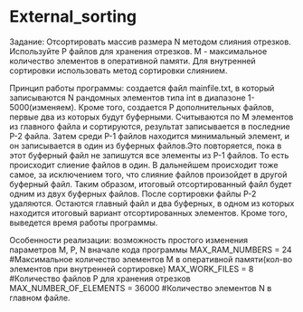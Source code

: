 # External_sorting

   Задание: Отсортировать массив размера N методом слияния отрезков. Используйте P файлов для хранения отрезков. M - максимальное количество элементов в оперативной памяти. Для внутренней сортировки использовать метод сортировки слиянием.
    
   Принцип работы программы: создается файл mainfile.txt, в который записываются N рандомных элементов типа int в диапазоне 1-5000(изменяем). Кроме того, создается P дополнительных файлов, первые два из которых будут буферными. Считываются по M элементов из главного файла и сортируются, результат записывается в последние P-2 файла. Затем среди P-1 файлов находится минимальный элемент, и он записывается в один из буферных файлов.Это повторяется, пока в этот буферный файл не запишутся все элементы из P-1 файлов. То есть происходит слиение файлов в один. В дальнейшем происходит тоже самое, за исключением того, что слияние файлов произойдет в другой буферный файл. Таким образом, итоговый отсортированный файл будет одним из двух буферных файлов. После сортировки файлы P-2 удаляются. Остаются главный файл и два буферных, в одном из которых находится итоговый вариант отсортированных элементов. Кроме того, выведется время работы программы. 
  
   Особенности реализации: возможность простого изменения параметров M, P, N вначале кода программы
    MAX_RAM_NUMBERS = 24              #Максимальное количество элементов M в оперативной памяти(кол-во элементов при внутренней сортировке)
    MAX_WORK_FILES = 8                #Количество файлов P для хранения отрезков 
    MAX_NUMBER_OF_ELEMENTS = 36000    #Количество элементов N в главном файле.
